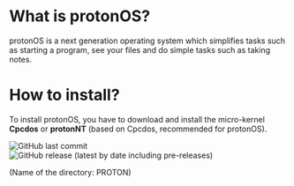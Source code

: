 # What is protonOS?
 protonOS is a next generation operating system which simplifies tasks such as starting a program, see your files and do simple tasks such as taking notes.

# How to install?
To install protonOS, you have to download and install the micro-kernel **Cpcdos** or **protonNT** (based on Cpcdos, recommended for protonOS).

![GitHub last commit](https://img.shields.io/github/last-commit/TeamX-Official/protonOS)
![GitHub release (latest by date including pre-releases)](https://img.shields.io/github/v/release/TeamX-Official/protonOS?include_prereleases)

(Name of the directory: PROTON)
